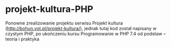 # projekt-kultura-PHP

Ponowne zrealizowanie projektu serwisu Projekt kultura (http://bohun.vot.pl/projekt-kultura/), jednak tutaj kod został napisany w czystym PHP, po ukończeniu kursu Programowanie w PHP 7.4 od podstaw – teoria i praktyka
